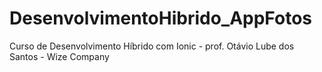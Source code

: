 # DesenvolvimentoHibrido_AppFotos
Curso de Desenvolvimento Híbrido com Ionic - prof. Otávio Lube dos Santos - Wize Company
